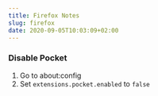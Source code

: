 ```yaml
---
title: Firefox Notes
slug: firefox
date: 2020-09-05T10:03:09+02:00
---
```


### Disable Pocket
1. Go to about:config
2. Set `extensions.pocket.enabled` to `false`
